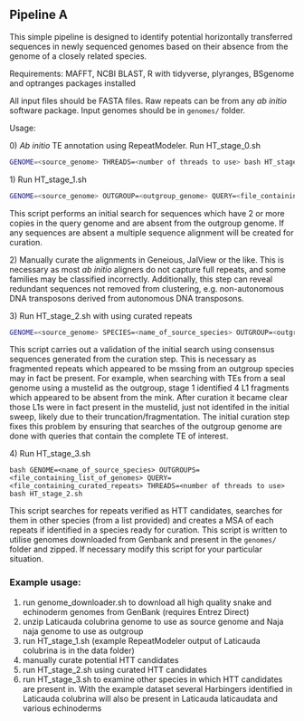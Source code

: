 ## Pipeline A

This simple pipeline is designed to identify potential horizontally transferred sequences in newly sequenced genomes based on their absence from the genome of a closely related species.

Requirements: MAFFT, NCBI BLAST, R with tidyverse, plyranges, BSgenome and optranges packages installed

All input files should be FASTA files. Raw repeats can be from any *ab initio* software package. Input genomes should be in `genomes/` folder.

Usage:

0\) *Ab initio* TE annotation using RepeatModeler. Run HT_stage_0.sh

```bash
GENOME=<source_genome> THREADS=<number of threads to use> bash HT_stage_0.sh 
```

1\) Run HT_stage_1.sh

```bash
GENOME=<source_genome> OUTGROUP=<outgroup_genome> QUERY=<file_containing_raw_repeats> THREADS=<number of threads to use> bash HT_stage_1.sh
```

This script performs an initial search for sequences which have 2 or more copies in the query genome and are absent from the outgroup genome. If any sequences are absent a multiple sequence alignment will be created for curation.

2\) Manually curate the alignments in Geneious, JalView or the like. This is necessary as most *ab initio* aligners do not capture full repeats, and some families may be classified incorrectly. Additionally, this step can reveal redundant sequences not removed from clustering, e.g. non-autonomous DNA transposons derived from autonomous DNA transposons.

3\) Run HT_stage_2.sh with using curated repeats

```bash
GENOME=<source_genome> SPECIES=<name_of_source_species> OUTGROUP=<outgroup_genome> QUERY=<file_containing_curated_repeats> THREADS=<number of threads to use> bash HT_stage_2.sh
```

This script carries out a validation of the initial search using consensus sequences generated from the curation step. This is necessary as fragmented repeats which appeared to be mssing from an outgroup species may in fact be present. For example, when searching with TEs from a seal genome using a mustelid as the outgroup, stage 1 identified 4 L1 fragments which appeared to be absent from the mink. After curation it became clear those L1s were in fact present in the mustelid, just not identifed in the initial sweep, likely due to their truncation/fragmentation. The initial curation step fixes this problem by ensuring that searches of the outgroup genome are done with queries that contain the complete TE of interest.

4\) Run HT_stage_3.sh

```
bash GENOME=<name_of_source_species> OUTGROUPS=<file_containing_list_of_genomes> QUERY=<file_containing_curated_repeats> THREADS=<number of threads to use> bash HT_stage_2.sh
```

This script searches for repeats verified as HTT candidates, searches for them in other species (from a list provided) and creates a MSA of each repeats if identified in a species ready for curation. This script is written to utilise genomes downloaded from Genbank and present in the `genomes/` folder and zipped. If necessary modify this script for your particular situation.


### Example usage:
1) run genome_downloader.sh to download all high quality snake and echinoderm genomes from GenBank (requires Entrez Direct)
2) unzip Laticauda colubrina genome to use as source genome and Naja naja genome to use as outgroup
3) run HT_stage_1.sh (example RepeatModeler output of Laticauda colubrina is in the data folder)
4) manually curate potential HTT candidates
5) run HT_stage_2.sh using curated HTT candidates
6) run HT_stage_3.sh to examine other species in which HTT candidates are present in. With the example dataset several Harbingers identified in Laticauda colubrina will also be present in Laticauda laticaudata and various echinoderms